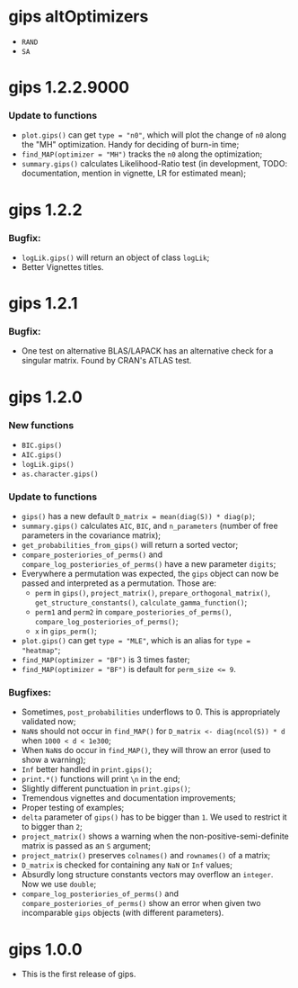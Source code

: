 # gips altOptimizers

-   `RAND`
-   `SA`


# gips 1.2.2.9000

### Update to functions

-   `plot.gips()` can get `type = "n0"`, which will plot the change of `n0` along the "MH" optimization. Handy for deciding of burn-in time;
-   `find_MAP(optimizer = "MH")` tracks the `n0` along the optimization;
-   `summary.gips()` calculates Likelihood-Ratio test (in development, TODO: documentation, mention in vignette, LR for estimated mean);


# gips 1.2.2

### Bugfix:

- `logLik.gips()` will return an object of class `logLik`;
- Better Vignettes titles.


# gips 1.2.1

### Bugfix:

-   One test on alternative BLAS/LAPACK has an alternative check for a singular matrix. Found by CRAN's ATLAS test.


# gips 1.2.0

### New functions

-   `BIC.gips()`
-   `AIC.gips()`
-   `logLik.gips()`
-   `as.character.gips()`

### Update to functions

-   `gips()` has a new default `D_matrix = mean(diag(S)) * diag(p)`;
-   `summary.gips()` calculates `AIC`, `BIC`, and `n_parameters` (number of free parameters in the covariance matrix);
-   `get_probabilities_from_gips()` will return a sorted vector;
-   `compare_posteriories_of_perms()` and `compare_log_posteriories_of_perms()` have a new parameter `digits`;
-   Everywhere a permutation was expected, the `gips` object can now be passed and interpreted as a permutation. Those are:
    -   `perm` in `gips()`, `project_matrix()`, `prepare_orthogonal_matrix()`, `get_structure_constants()`, `calculate_gamma_function()`;
    -   `perm1` and `perm2` in `compare_posteriories_of_perms()`, `compare_log_posteriories_of_perms()`;
    -   `x` in `gips_perm()`;
-   `plot.gips()` can get `type = "MLE"`, which is an alias for `type = "heatmap"`;
-   `find_MAP(optimizer = "BF")` is 3 times faster;
-   `find_MAP(optimizer = "BF")` is default for `perm_size <= 9`.

### Bugfixes:

-   Sometimes, `post_probabilities` underflows to 0. This is appropriately validated now;
-   `NaN`s should not occur in `find_MAP()` for `D_matrix <- diag(ncol(S)) * d` when `1000 < d < 1e300`;
-   When `NaN`s do occur in `find_MAP()`, they will throw an error (used to show a warning);
-   `Inf` better handled in `print.gips()`;
-   `print.*()` functions will print `\n` in the end;
-   Slightly different punctuation in `print.gips()`;
-   Tremendous vignettes and documentation improvements;
-   Proper testing of examples;
-   `delta` parameter of `gips()` has to be bigger than `1`. We used to restrict it to bigger than `2`;
-   `project_matrix()` shows a warning when the non-positive-semi-definite matrix is passed as an `S` argument;
-   `project_matrix()` preserves `colnames()` and `rownames()` of a matrix;
-   `D_matrix` is checked for containing any `NaN` or `Inf` values;
-   Absurdly long structure constants vectors may overflow an `integer`. Now we use `double`;
-   `compare_log_posteriories_of_perms()` and `compare_posteriories_of_perms()` show an error when given two incomparable `gips` objects (with different parameters).

# gips 1.0.0

-   This is the first release of gips.

